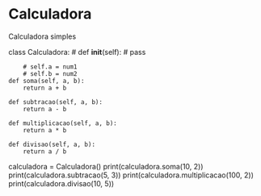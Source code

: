 # Calculadora
Calculadora simples


class Calculadora:
    # def __init__(self):
    #     pass

        # self.a = num1
        # self.b = num2
    def soma(self, a, b):
        return a + b

    def subtracao(self, a, b):
        return a - b

    def multiplicacao(self, a, b):
        return a * b

    def divisao(self, a, b):
        return a / b

calculadora = Calculadora()
print(calculadora.soma(10, 2))
print(calculadora.subtracao(5, 3))
print(calculadora.multiplicacao(100, 2))
print(calculadora.divisao(10, 5))
